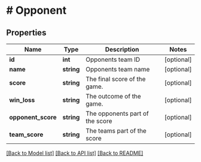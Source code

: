 # # Opponent

## Properties

Name | Type | Description | Notes
------------ | ------------- | ------------- | -------------
**id** | **int** | Opponents team ID | [optional]
**name** | **string** | Opponents team name | [optional]
**score** | **string** | The final score of the game. | [optional]
**win_loss** | **string** | The outcome of the game. | [optional]
**opponent_score** | **string** | The opponents part of the score | [optional]
**team_score** | **string** | The teams part of the score | [optional]

[[Back to Model list]](../../README.md#models) [[Back to API list]](../../README.md#endpoints) [[Back to README]](../../README.md)

